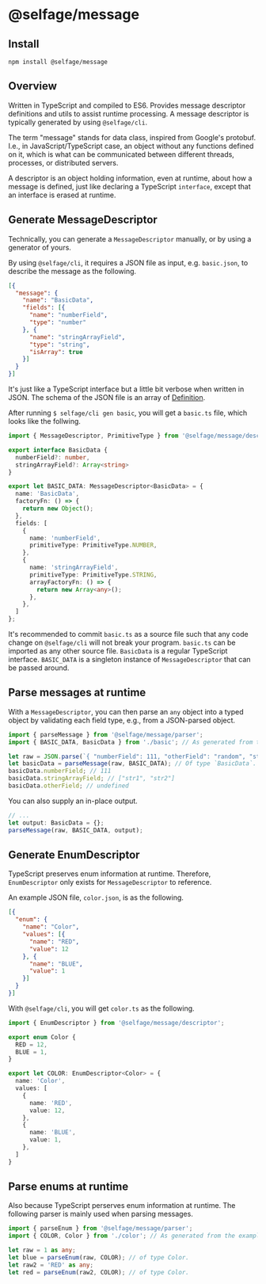 # @selfage/message

## Install

`npm install @selfage/message`

## Overview

Written in TypeScript and compiled to ES6. Provides message descriptor definitions and utils to assist runtime processing. A message descriptor is typically generated by using `@selfage/cli`.

The term "message" stands for data class, inspired from Google's protobuf. I.e., in JavaScript/TypeScript case, an object without any functions defined on it,
which is what can be communicated between different threads, processes, or distributed servers.

A descriptor is an object holding information, even at runtime, about how a message is defined, just like declaring a TypeScript `interface`, except that an interface is erased at runtime.

## Generate MessageDescriptor

Technically, you can generate a `MessageDescriptor` manually, or by using a generator of yours.

By using `@selfage/cli`, it requires a JSON file as input, e.g. `basic.json`, to describe the message as the following.

```JSON
[{
  "message": {
    "name": "BasicData",
    "fields": [{
      "name": "numberField",
      "type": "number"
    }, {
      "name": "stringArrayField",
      "type": "string",
      "isArray": true
    }]
  }
}]
```

It's just like a TypeScript interface but a little bit verbose when written in JSON. The schema of the JSON file is an array of [Definition](https://github.com/selfage/cli/blob/7e4116eb6d07597736458f07ba871ad6ab940eec/generate/definition.ts#L55).

After running `$ selfage/cli gen basic`, you will get a `basic.ts` file, which looks like the follwing.

```TypeScript
import { MessageDescriptor, PrimitiveType } from '@selfage/message/descriptor';

export interface BasicData {
  numberField?: number,
  stringArrayField?: Array<string>
}

export let BASIC_DATA: MessageDescriptor<BasicData> = {
  name: 'BasicData',
  factoryFn: () => {
    return new Object();
  },
  fields: [
    {
      name: 'numberField',
      primitiveType: PrimitiveType.NUMBER,
    },
    {
      name: 'stringArrayField',
      primitiveType: PrimitiveType.STRING,
      arrayFactoryFn: () => {
        return new Array<any>();
      },
    },
  ]
};
```

It's recommended to commit `basic.ts` as a source file such that any code change on `@selfage/cli` will not break your program. `basic.ts` can be imported as any other source file. `BasicData` is a regular TypeScript interface. `BASIC_DATA` is a singleton instance of `MessageDescriptor` that can be passed around.

## Parse messages at runtime

With a `MessageDescriptor`, you can then parse an `any` object into a typed object by validating each field type, e.g., from a JSON-parsed object.

```TypeScript
import { parseMessage } from '@selfage/message/parser';
import { BASIC_DATA, BasicData } from './basic'; // As generated from the example above.

let raw = JSON.parse(`{ "numberField": 111, "otherField": "random", "stringArrayField": ["str1", "str2"] }`);
let basicData = parseMessage(raw, BASIC_DATA); // Of type `BasicData`.
basicData.numberField; // 111
basicData.stringArrayField; // ["str1", "str2"]
basicData.otherField; // undefined
```

You can also supply an in-place output.

```TypeScript
// ...
let output: BasicData = {};
parseMessage(raw, BASIC_DATA, output);
```

## Generate EnumDescriptor

TypeScript preserves enum information at runtime. Therefore, `EnumDescriptor` only exists for `MessageDescriptor` to reference.

An example JSON file, `color.json`, is as the following.

```JSON
[{
  "enum": {
    "name": "Color",
    "values": [{
      "name": "RED",
      "value": 12
    }, {
      "name": "BLUE",
      "value": 1
    }]
  }
}]
```

With `@selfage/cli`, you will get `color.ts` as the following.

```TypeScript
import { EnumDescriptor } from '@selfage/message/descriptor';

export enum Color {
  RED = 12,
  BLUE = 1,
}

export let COLOR: EnumDescriptor<Color> = {
  name: 'Color',
  values: [
    {
      name: 'RED',
      value: 12,
    },
    {
      name: 'BLUE',
      value: 1,
    },
  ]
}
```

## Parse enums at runtime

Also because TypeScript perserves enum information at runtime. The following parser is mainly used when parsing messages.

```TypeScript
import { parseEnum } from '@selfage/message/parser';
import { COLOR, Color } from './color'; // As generated from the example above.

let raw = 1 as any;
let blue = parseEnum(raw, COLOR); // of type Color.
let raw2 = 'RED' as any;
let red = parseEnum(raw2, COLOR); // of type Color.
```
